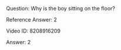 Question: Why is the boy sitting on the floor?

Reference Answer: 2

Video ID: 8208916209

Answer: 2

